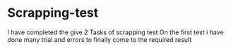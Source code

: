 # Scrapping-test
I have completed the give 2 Tasks of scrapping test
On the first test i have done many trial and errors to finally come to the required result
